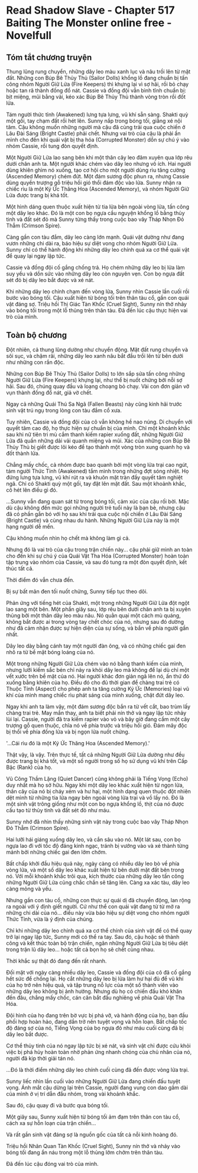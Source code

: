 # Read Shadow Slave - Chapter 517 Baiting The Monster online free - Novelfull

## Tóm tắt chương truyện

Thung lũng rung chuyển, những dây leo màu xanh lục và nâu trồi lên từ mặt đất. Những con Búp Bê Thủy Thủ (Sailor Dolls) khổng lồ đang chuẩn bị tấn công nhóm Người Giữ Lửa (Fire Keepers) thì khựng lại vì sợ hãi, rồi bỏ chạy hoặc tan rã thành đống đổ nát. Cassie và đồng đội vẫn bình tĩnh chuẩn bị: bịt miệng, mũi bằng vải, kéo xác Búp Bê Thủy Thủ thành vòng tròn rồi đốt lửa.

Tám người thức tỉnh (Awakened) lưng tựa lưng, vũ khí sẵn sàng. Shakti quỳ một gối, tay chạm đất rồi hét lên. Sunny nấp trong bóng tối, giằng xé nội tâm. Cậu không muốn những người mà cậu đã cùng trải qua cuộc chiến ở Lâu Đài Sáng (Bright Castle) phải chết. Nhưng vai trò của cậu là phải ẩn mình cho đến khi quái vật bị tha hóa (Corrupted Monster) dồn sự chú ý vào nhóm Cassie, rồi tung đòn quyết định.

Một Người Giữ Lửa lao sang bên khi một thân cây leo đâm xuyên qua lớp rêu dưới chân anh ta. Một người khác chém vào dây leo nhưng vô ích. Hai người dùng khiên ghìm nó xuống, tạo cơ hội cho một người dùng rìu tăng cường (Ascended Memory) chém đứt. Một đám sương độc phun ra, nhưng Cassie dùng quyền trượng gỗ triệu hồi gió thổi đám độc vào lửa. Sunny nhận ra chiếc rìu là một Ký Ức Thăng Hoa (Ascended Memory), và nhóm Người Giữ Lửa được trang bị khá tốt.

Một hình dáng quen thuộc xuất hiện từ tia lửa bên ngoài vòng lửa, tấn công một dây leo khác. Đó là một con bọ ngựa cầu nguyện khổng lồ bằng thủy tinh và đất sét đỏ mà Sunny từng thấy trong cuộc bao vây Tháp Nhọn Đỏ Thẫm (Crimson Spire).

Càng gần con tàu đắm, dây leo càng lớn mạnh. Quái vật dường như đang vươn những chi dài ra, báo hiệu sự diệt vong cho nhóm Người Giữ Lửa. Sunny chỉ có thể hành động khi những dây leo chính quá xa cơ thể quái vật để quay lại ngay lập tức.

Cassie và đồng đội cố gắng chống trả. Họ chém những dây leo bị lửa làm suy yếu và dồn sức vào những dây leo còn nguyên vẹn. Con bọ ngựa đất sét đỏ bị dây leo bắt được và xé nát.

Khi những dây leo chính chạm đến vòng lửa, Sunny nhìn Cassie lần cuối rồi bước vào bóng tối. Cậu xuất hiện từ bóng tối trên thân tàu cổ, gần con quái vật đáng sợ. Triệu hồi Thị Giác Tàn Khốc (Cruel Sight), Sunny nín thở nhảy vào bóng tối trong một lỗ thủng trên thân tàu. Đã đến lúc cậu thực hiện vai trò của mình.

## Toàn bộ chương

Đột nhiên, cả thung lũng dường như chuyển động. Mặt đất rung chuyển và sôi sục, và chậm rãi, những dây leo xanh nâu bắt đầu trồi lên từ bên dưới như những con rắn độc.

Những con Búp Bê Thủy Thủ (Sailor Dolls) to lớn sắp sửa tấn công những Người Giữ Lửa (Fire Keepers) khựng lại, như thể bị nuốt chửng bởi nỗi sợ hãi. Sau đó, chúng quay đầu và loạng choạng bỏ chạy. Vài con đơn giản vỡ vụn thành đống đổ nát, giả vờ chết.

Ngay cả những Quái Thú Sa Ngã (Fallen Beasts) này cũng kinh hãi trước sinh vật trú ngụ trong lòng con tàu đắm cổ xưa.

Tuy nhiên, Cassie và đồng đội của cô vẫn không hề nao núng. Di chuyển với quyết tâm cao độ, họ thực hiện sự chuẩn bị của mình. Chỉ một khoảnh khắc sau khi nữ tiên tri mù cắm thanh kiếm rapier xuống đất, những Người Giữ Lửa đã quấn những dải vải quanh miệng và mũi. Xác của những con Búp Bê Thủy Thủ bị giết được lôi kéo để tạo thành một vòng tròn xung quanh họ và đốt thành lửa.

Chẳng mấy chốc, cả nhóm được bao quanh bởi một vòng lửa trại cao ngút, tám người Thức Tỉnh (Awakened) tắm mình trong những đợt sóng nhiệt. Họ đứng lưng tựa lưng, vũ khí rút ra và khuôn mặt tràn đầy quyết tâm nghiệt ngã. Chỉ có Shakti quỳ một gối, tay đặt lên mặt đất. Sau một khoảnh khắc, cô hét lên điều gì đó.

...Sunny vẫn đang quan sát từ trong bóng tối, cảm xúc của cậu rối bời. Mặc dù cậu không đến mức gọi những người trẻ tuổi này là bạn bè, nhưng cậu đã có phần gắn bó với họ sau khi trải qua cuộc nội chiến ở Lâu Đài Sáng (Bright Castle) và cùng nhau du hành. Những Người Giữ Lửa này là một hạng người dễ mến.

Cậu không muốn nhìn họ chết mà không làm gì cả.

Nhưng đó là vai trò của cậu trong trận chiến này... cậu phải giữ mình an toàn cho đến khi sự chú ý của Quái Vật Tha Hóa (Corrupted Monster) hoàn toàn tập trung vào nhóm của Cassie, và sau đó tung ra một đòn quyết định, kết thúc tất cả.

Thời điểm đó vẫn chưa đến.

Bị sự bất mãn đen tối nuốt chửng, Sunny tiếp tục theo dõi.

Phản ứng với tiếng hét của Shakti, một trong những Người Giữ Lửa đột ngột lao sang một bên. Một phần giây sau, lớp rêu bên dưới chân anh ta bị xuyên thủng bởi một thân dây leo màu nâu. Nó quằn quại một cách mù quáng, không bắt được ai trong vòng tay chết chóc của nó, nhưng sau đó dường như đã cảm nhận được sự hiện diện của sự sống, và bắn về phía người gần nhất.

Dây leo dày bằng cánh tay một người đàn ông, và có những chiếc gai đen nhô ra từ bề mặt bóng loáng của nó.

Một trong những Người Giữ Lửa chém vào nó bằng thanh kiếm của mình, nhưng lưỡi kiếm sắc bén chỉ nảy ra khỏi dây leo mà không để lại dù chỉ một vết xước trên bề mặt của nó. Hai người khác đơn giản ngã lên nó, ấn thứ đó xuống bằng khiên của họ. Điều đó cho đủ thời gian để chàng trai trẻ có Thuộc Tính (Aspect) cho phép anh ta tăng cường Ký Ức (Memories) loại vũ khí của mình mang chiếc rìu phát sáng của mình xuống, chặt đứt dây leo.

Ngay khi anh ta làm vậy, một đám sương độc bắn ra từ vết cắt, bao trùm lấy chàng trai trẻ. May mắn thay, anh ta biết phải nín thở và ngay lập tức nhảy lùi lại. Cassie, người đã tra kiếm rapier vào vỏ và bây giờ đang cầm một cây trượng gỗ quen thuộc, chĩa nó về phía trước và triệu hồi gió. Đám mây độc bị thổi về phía đống lửa và bị ngọn lửa nuốt chửng.

'...Cái rìu đó là một Ký Ức Thăng Hoa (Ascended Memory).'

Thật vậy, là vậy. Trên thực tế, tất cả những Người Giữ Lửa dường như đều được trang bị khá tốt, và một số người trong số họ sử dụng vũ khí trên Cấp Bậc (Rank) của họ.

Vũ Công Thầm Lặng (Quiet Dancer) cũng không phải là Tiếng Vọng (Echo) duy nhất mà họ sở hữu. Ngay khi một dây leo khác xuất hiện từ ngọn lửa, thân cây của nó bị cháy xém và hư hại, một hình dạng quen thuộc đột nhiên dệt mình từ những tia lửa ngay bên ngoài vòng lửa trại và vồ lấy nó. Đó là một sinh vật trông giống như một con bọ ngựa khổng lồ, thịt của nó được cấu tạo từ thủy tinh và đất sét đỏ như máu.

Sunny nhớ đã nhìn thấy những sinh vật này trong cuộc bao vây Tháp Nhọn Đỏ Thẫm (Crimson Spire).

Hai lưỡi hái giáng xuống dây leo, và cắn sâu vào nó. Một lát sau, con bọ ngựa lao đi với tốc độ đáng kinh ngạc, tránh bị vướng vào và xé thành từng mảnh bởi những chiếc gai đen lởm chởm.

Bất chấp khởi đầu hiệu quả này, ngày càng có nhiều dây leo bò về phía vòng lửa, và một số dây leo khác xuất hiện từ bên dưới mặt đất bên trong nó. Với mỗi khoảnh khắc trôi qua, kích thước của những dây leo tấn công những Người Giữ Lửa cũng chắc chắn sẽ tăng lên. Càng xa xác tàu, dây leo càng mỏng và yếu.

Nhưng gần con tàu cổ, những con thực sự quái dị đã chuyển động, lan rộng ra ngoài với ý định giết người. Cứ như thể con quái vật đang từ từ mở ra những chi dài của nó... điều này vừa báo hiệu sự diệt vong cho nhóm người Thức Tỉnh, vừa là ý định của chúng.

Chỉ khi những dây leo chính quá xa cơ thể chính của sinh vật để có thể quay trở lại ngay lập tức, Sunny mới có thể ra tay. Sau đó, cậu hoặc sẽ thành công và kết thúc toàn bộ trận chiến, ngăn những Người Giữ Lửa bị tiêu diệt trong trận lũ dây leo... hoặc tất cả bọn họ sẽ chết cùng nhau.

Thời khắc sự thật đó đang đến rất nhanh.

Đối mặt với ngày càng nhiều dây leo, Cassie và đồng đội của cô đã cố gắng hết sức để chống lại. Họ cắt những dây leo bị lửa làm hư hại đủ để vũ khí của họ trở nên hiệu quả, và tập trung nỗ lực của một số thành viên vào những dây leo không bị ảnh hưởng. Nhưng dù họ có chiến đấu khó khăn đến đâu, chẳng mấy chốc, cán cân bắt đầu nghiêng về phía Quái Vật Tha Hóa.

Đội hình của họ đang trên bờ vực bị phá vỡ, và hành động của họ, ban đầu phối hợp hoàn hảo, đang dần trở nên tuyệt vọng và hỗn loạn. Bất chấp tốc độ đáng sợ của nó, Tiếng Vọng của bọ ngựa đỏ như máu cuối cùng đã bị dây leo bắt được.

Cơ thể thủy tinh của nó ngay lập tức bị xé nát, và sinh vật chỉ được cứu khỏi việc bị phá hủy hoàn toàn nhờ phản ứng nhanh chóng của chủ nhân của nó, người đã kịp thời giải tán nó.

...Đó là thời điểm những dây leo chính cuối cùng đã đến được vòng lửa trại.

Sunny liếc nhìn lần cuối vào những Người Giữ Lửa đang chiến đấu tuyệt vọng. Ánh mắt cậu dừng lại trên Cassie, người đang vung con dao găm dài của mình ở vị trí dẫn đầu nhóm, trong vài khoảnh khắc.

Sau đó, cậu quay đi và bước qua bóng tối.

Một giây sau, Sunny xuất hiện từ bóng tối ảm đạm trên thân con tàu cổ, cách xa sự hỗn loạn của trận chiến...

Và rất gần sinh vật đáng sợ là nguồn gốc của tất cả nỗi kinh hoàng đó.

Triệu hồi Nhãn Quan Tàn Khốc (Cruel Sight), Sunny nín thở và nhảy vào bóng tối đang ẩn náu trong một lỗ thủng lởm chởm trên thân tàu.

Đã đến lúc cậu đóng vai trò của mình.
